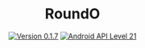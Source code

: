 <h1 align=center>RoundO</h1>
<p align=center>
    <a href="./CHANGELOG.md"><img alt="Version 0.1.7" src="https://img.shields.io/badge/version-0.1.7-red.svg"/></a>
    <a href="https://www.android.com/versions/lollipop-5-0/"><img alt="Android API Level 21" src="https://img.shields.io/badge/Android_API_Level-21-A4C639.svg"/></a>
</p>

